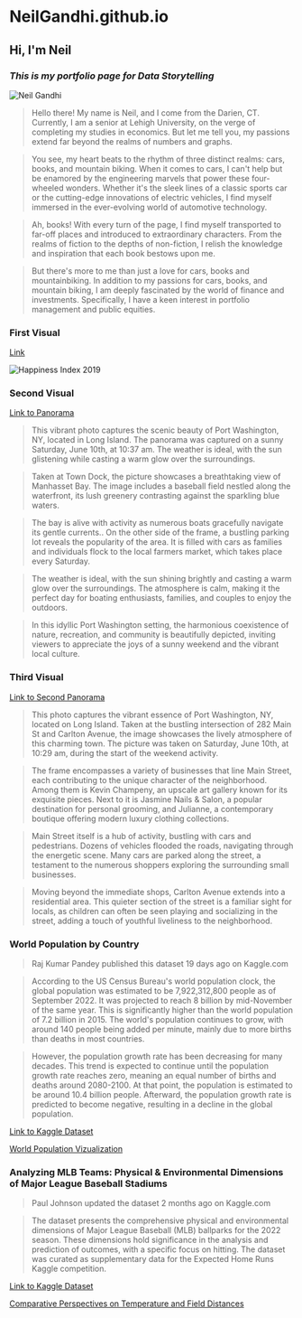 # NeilGandhi.github.io
## **Hi, I'm Neil**
### _This is my portfolio page for Data Storytelling_
![Neil Gandhi](https://github.com/NeilGandhi31/NeilGandhi.github.io/blob/main/IMG_0518.jpg?raw=true)

> Hello there! My name is Neil, and I come from the Darien, CT. Currently, I am a senior at Lehigh University, on the verge of completing my studies in economics. But let me tell you, my passions extend far beyond the realms of numbers and graphs.

> You see, my heart beats to the rhythm of three distinct realms: cars, books, and mountain biking. When it comes to cars, I can't help but be enamored by the engineering marvels that power these four-wheeled wonders. Whether it's the sleek lines of a classic sports car or the cutting-edge innovations of electric vehicles, I find myself immersed in the ever-evolving world of automotive technology.

> Ah, books! With every turn of the page, I find myself transported to far-off places and introduced to extraordinary characters. From the realms of fiction to the depths of non-fiction, I relish the knowledge and inspiration that each book bestows upon me.

> But there's more to me than just a love for cars, books and mountainbiking. In addition to my passions for cars, books, and mountain biking, I am deeply fascinated by the world of finance and investments. Specifically, I have a keen interest in portfolio management and public equities.

### First Visual 
[Link](https://datawrapper.dwcdn.net/7LSdH/1/)

![Happiness Index 2019](https://github.com/NeilGandhi31/NeilGandhi.github.io/blob/main/7LSdH-happiness-index-for-the-first-30-countries-in-2019.png)

### Second Visual 
[Link to Panorama](https://teliportme.com/view/2117175) 
>This vibrant photo captures the scenic beauty of Port Washington, NY, located in Long Island. The panorama was captured on a sunny Saturday, June 10th, at 10:37 am. The weather is ideal, with the sun glistening while casting a warm glow over the surroundings. 

>Taken at Town Dock, the picture showcases a breathtaking view of Manhasset Bay. The image includes a baseball field nestled along the waterfront, its lush greenery contrasting against the sparkling blue waters.

>The bay is alive with activity as numerous boats gracefully navigate its gentle currents.. On the other side of the frame, a bustling parking lot reveals the popularity of the area. It is filled with cars as families and individuals flock to the local farmers market, which takes place every Saturday.

>The weather is ideal, with the sun shining brightly and casting a warm glow over the surroundings. The atmosphere is calm, making it the perfect day for boating enthusiasts, families, and couples to enjoy the outdoors.

>In this idyllic Port Washington setting, the harmonious coexistence of nature, recreation, and community is beautifully depicted, inviting viewers to appreciate the joys of a sunny weekend and the vibrant local culture.

### Third Visual
[Link to Second Panorama](https://teliportme.com/view/2117171)
>This photo captures the vibrant essence of Port Washington, NY, located on Long Island. Taken at the bustling intersection of 282 Main St and Carlton Avenue, the image showcases the lively atmosphere of this charming town. The picture was taken on Saturday, June 10th, at 10:29 am, during the start of the weekend activity.

>The frame encompasses a variety of businesses that line Main Street, each contributing to the unique character of the neighborhood. Among them is Kevin Champeny, an upscale art gallery known for its exquisite pieces. Next to it is Jasmine Nails & Salon, a popular destination for personal grooming, and Julianne, a contemporary boutique offering modern luxury clothing collections.

>Main Street itself is a hub of activity, bustling with cars and pedestrians. Dozens of vehicles flooded the roads, navigating through the energetic scene. Many cars are parked along the street, a testament to the numerous shoppers exploring the surrounding small businesses.

>Moving beyond the immediate shops, Carlton Avenue extends into a residential area. This quieter section of the street is a familiar sight for locals, as children can often be seen playing and socializing in the street, adding a touch of youthful liveliness to the neighborhood.

### World Population by Country
>Raj Kumar Pandey published this dataset 19 days ago on Kaggle.com

>According to the US Census Bureau's world population clock, the global population was estimated to be 7,922,312,800 people as of September 2022. It was projected to reach 8 billion by mid-November of the same year. This is significantly higher than the world population of 7.2 billion in 2015. The world's population continues to grow, with around 140 people being added per minute, mainly due to more births than deaths in most countries.

>However, the population growth rate has been decreasing for many decades. This trend is expected to continue until the population growth rate reaches zero, meaning an equal number of births and deaths around 2080-2100. At that point, the population is estimated to be around 10.4 billion people. Afterward, the population growth rate is predicted to become negative, resulting in a decline in the global population.

[Link to Kaggle Dataset](https://www.kaggle.com/datasets/rajkumarpandey02/2023-world-population-by-country?resource=download)

[World Population Vizualization](https://public.tableau.com/views/WorldPopulation2_16872799707050/Sheet1?:language=en-US&:display_count=n&:origin=viz_share_link)

### Analyzing MLB Teams: Physical & Environmental Dimensions of Major League Baseball Stadiums
>Paul Johnson updated the dataset 2 months ago on Kaggle.com 

>The dataset presents the comprehensive physical and environmental dimensions of Major League Baseball (MLB) ballparks for the 2022 season. These dimensions hold significance in the analysis and prediction of outcomes, with a specific focus on hitting. The dataset was curated as supplementary data for the Expected Home Runs Kaggle competition.

[Link to Kaggle Dataset](https://www.kaggle.com/datasets/paulrjohnson/mlb-ballparks)

[Comparative Perspectives on Temperature and Field Distances](https://public.tableau.com/views/ExploringMLBTeams/Sheet1?:language=en-US&:display_count=n&:origin=viz_share_link)




